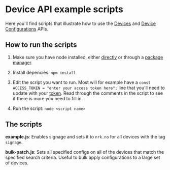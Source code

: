 # Device API example scripts

Here you'll find scripts that illustrate how to use the [Devices](https://developer.webex.com/docs/api/v1/devices) and [Device Configurations](https://developer.webex.com/docs/api/v1/device-configurations) APIs.

## How to run the scripts

1. Make sure you have node installed, either [directly](https://nodejs.org/en/download/) or through a [package manager](https://nodejs.org/en/download/package-manager/).

2. Install depencies: `npm install`

3. Edit the script you want to run. Most will for example have a `const ACCESS_TOKEN = "enter your access token here";` line that you'll need to update with your [token](https://developer.webex.com/docs/api/getting-started#accounts-and-authentication). Read through the comments in the script to see if there is more you need to fill in.

4. Run the script: `node <script name>`

## The scripts

**example.js**: Enables signage and sets it to `nrk.no` for all devices with the tag `signage`.

**bulk-patch.js**: Sets all specified configs on all of the devices that match the specified search criteria. Useful to bulk apply configurations to a large set of devices.
